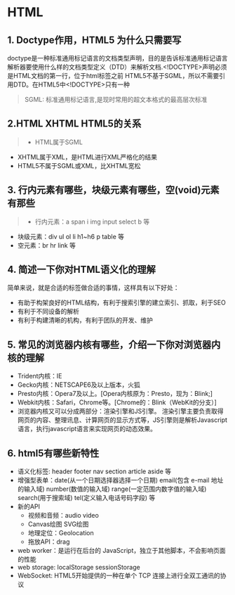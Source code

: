 # HTML #
## 1. Doctype作用，HTML5 为什么只需要写 ##
> 
doctype是一种标准通用标记语言的文档类型声明，目的是告诉标准通用标记语言解析器要使用什么样的文档类型定义（DTD）来解析文档.<!DOCTYPE>声明必须是HTML文档的第一行，位于html标签之前
HTML5不基于SGML，所以不需要引用DTD。在HTML5中<!DOCTYPE>只有一种
> SGML: 标准通用标记语言,是现时常用的超文本格式的最高层次标准

## 2.HTML XHTML HTML5的关系 ##
> - HTML属于SGML 
- XHTML属于XML，是HTML进行XML严格化的结果
- HTML5不属于SGML或XML，比XHTML宽松

## 3. 行内元素有哪些，块级元素有哪些，空(void)元素有那些 ##
>- 行内元素：a span i img input select b 等
- 块级元素：div ul ol li h1~h6 p table 等
- 空元素：br hr link 等
## 4. 简述一下你对HTML语义化的理解 ##
简单来说，就是合适的标签做合适的事情，这样具有以下好处：
> 
- 	有助于构架良好的HTML结构，有利于搜索引擎的建立索引、抓取，利于SEO
- 	有利于不同设备的解析
- 	有利于构建清晰的机构，有利于团队的开发、维护
## 5. 常见的浏览器内核有哪些，介绍一下你对浏览器内核的理解 ##
>
- Trident内核：IE
- Gecko内核：NETSCAPE6及以上版本，火狐
- Presto内核：Opera7及以上。[Opera内核原为：Presto，现为：Blink;]
- Webkit内核：Safari，Chrome等。[Chrome的：Blink（WebKit的分支）]
- 浏览器内核又可以分成两部分：渲染引擎和JS引擎。 渲染引擎主要负责取得网页的内容、整理讯息、计算网页的显示方式等，JS引擎则是解析Javascript语言，执行javascript语言来实现网页的动态效果。
## 6. html5有哪些新特性 ##
>	
- 语义化标签: header footer nav section article aside 等
- 增强型表单：date(从一个日期选择器选择一个日期) email(包含 e-mail 地址的输入域) number(数值的输入域) range(一定范围内数字值的输入域) search(用于搜索域) tel(定义输入电话号码字段) 等
- 新的API 
	- 视频和音频：audio video
	-  Canvas绘图 SVG绘图
	-  地理定位：Geolocation
	-  拖放API：drag
- web worker：是运行在后台的 JavaScript，独立于其他脚本，不会影响页面的性能
- web storage: localStorage sessionStorage
- WebSocket: HTML5开始提供的一种在单个 TCP 连接上进行全双工通讯的协议

